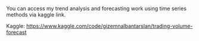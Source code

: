 You can access my trend analysis and forecasting work using time series methods via kaggle link.

Kaggle: https://www.kaggle.com/code/gizemnalbantarslan/trading-volume-forecast
